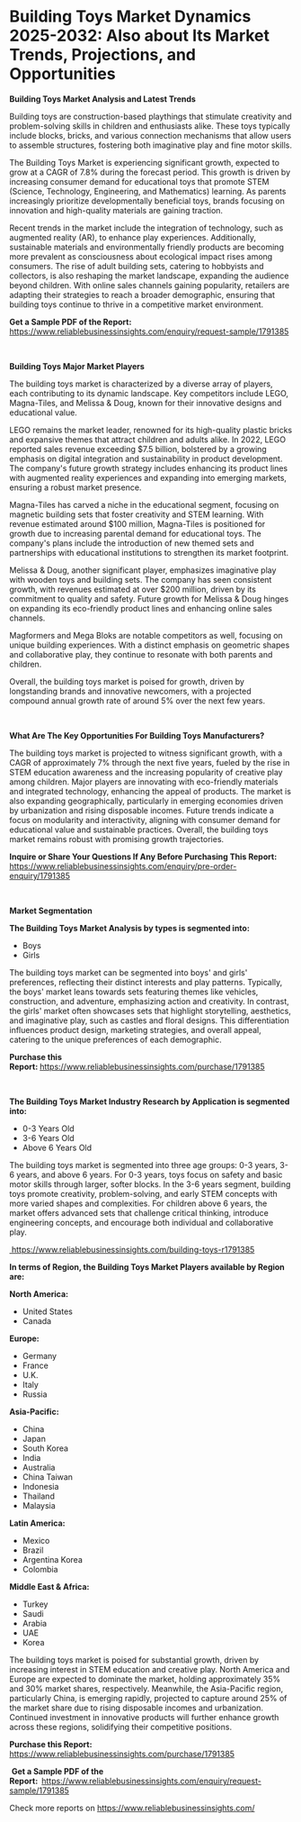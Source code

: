 <p><h1>Building Toys Market Dynamics 2025-2032: Also about Its Market Trends, Projections, and Opportunities</h1></p><p><strong>Building Toys Market Analysis and Latest Trends</strong></p>
<p><p>Building toys are construction-based playthings that stimulate creativity and problem-solving skills in children and enthusiasts alike. These toys typically include blocks, bricks, and various connection mechanisms that allow users to assemble structures, fostering both imaginative play and fine motor skills.</p><p>The Building Toys Market is experiencing significant growth, expected to grow at a CAGR of 7.8% during the forecast period. This growth is driven by increasing consumer demand for educational toys that promote STEM (Science, Technology, Engineering, and Mathematics) learning. As parents increasingly prioritize developmentally beneficial toys, brands focusing on innovation and high-quality materials are gaining traction.</p><p>Recent trends in the market include the integration of technology, such as augmented reality (AR), to enhance play experiences. Additionally, sustainable materials and environmentally friendly products are becoming more prevalent as consciousness about ecological impact rises among consumers. The rise of adult building sets, catering to hobbyists and collectors, is also reshaping the market landscape, expanding the audience beyond children. With online sales channels gaining popularity, retailers are adapting their strategies to reach a broader demographic, ensuring that building toys continue to thrive in a competitive market environment.</p></p>
<p><strong>Get a Sample PDF of the Report:&nbsp;</strong> <a href="https://www.reliablebusinessinsights.com/enquiry/request-sample/1791385?utm_campaign=1121&utm_medium=2&utm_source=Github&utm_content=ia&utm_term=06022025&utm_id=building-toys">https://www.reliablebusinessinsights.com/enquiry/request-sample/1791385</a></p>
<p>&nbsp;</p>
<p><strong>Building Toys Major Market Players</strong></p>
<p><p>The building toys market is characterized by a diverse array of players, each contributing to its dynamic landscape. Key competitors include LEGO, Magna-Tiles, and Melissa & Doug, known for their innovative designs and educational value.</p><p>LEGO remains the market leader, renowned for its high-quality plastic bricks and expansive themes that attract children and adults alike. In 2022, LEGO reported sales revenue exceeding $7.5 billion, bolstered by a growing emphasis on digital integration and sustainability in product development. The company's future growth strategy includes enhancing its product lines with augmented reality experiences and expanding into emerging markets, ensuring a robust market presence.</p><p>Magna-Tiles has carved a niche in the educational segment, focusing on magnetic building sets that foster creativity and STEM learning. With revenue estimated around $100 million, Magna-Tiles is positioned for growth due to increasing parental demand for educational toys. The company's plans include the introduction of new themed sets and partnerships with educational institutions to strengthen its market footprint.</p><p>Melissa & Doug, another significant player, emphasizes imaginative play with wooden toys and building sets. The company has seen consistent growth, with revenues estimated at over $200 million, driven by its commitment to quality and safety. Future growth for Melissa & Doug hinges on expanding its eco-friendly product lines and enhancing online sales channels.</p><p>Magformers and Mega Bloks are notable competitors as well, focusing on unique building experiences. With a distinct emphasis on geometric shapes and collaborative play, they continue to resonate with both parents and children.</p><p>Overall, the building toys market is poised for growth, driven by longstanding brands and innovative newcomers, with a projected compound annual growth rate of around 5% over the next few years.</p></p>
<p>&nbsp;</p>
<p><strong>What Are The Key Opportunities For Building Toys Manufacturers?</strong></p>
<p><p>The building toys market is projected to witness significant growth, with a CAGR of approximately 7% through the next five years, fueled by the rise in STEM education awareness and the increasing popularity of creative play among children. Major players are innovating with eco-friendly materials and integrated technology, enhancing the appeal of products. The market is also expanding geographically, particularly in emerging economies driven by urbanization and rising disposable incomes. Future trends indicate a focus on modularity and interactivity, aligning with consumer demand for educational value and sustainable practices. Overall, the building toys market remains robust with promising growth trajectories.</p></p>
<p><strong>Inquire or Share Your Questions If Any Before Purchasing This Report:</strong> <a href="https://www.reliablebusinessinsights.com/enquiry/pre-order-enquiry/1791385?utm_campaign=1121&utm_medium=2&utm_source=Github&utm_content=ia&utm_term=06022025&utm_id=building-toys">https://www.reliablebusinessinsights.com/enquiry/pre-order-enquiry/1791385</a></p>
<p>&nbsp;</p>
<p><strong>Market Segmentation</strong></p>
<p><strong>The Building Toys Market Analysis by types is segmented into:</strong></p>
<p><ul><li>Boys</li><li>Girls</li></ul></p>
<p><p>The building toys market can be segmented into boys' and girls' preferences, reflecting their distinct interests and play patterns. Typically, the boys' market leans towards sets featuring themes like vehicles, construction, and adventure, emphasizing action and creativity. In contrast, the girls' market often showcases sets that highlight storytelling, aesthetics, and imaginative play, such as castles and floral designs. This differentiation influences product design, marketing strategies, and overall appeal, catering to the unique preferences of each demographic.</p></p>
<p><strong>Purchase this Report:&nbsp;</strong><a href="https://www.reliablebusinessinsights.com/purchase/1791385?utm_campaign=1121&utm_medium=2&utm_source=Github&utm_content=ia&utm_term=06022025&utm_id=building-toys">https://www.reliablebusinessinsights.com/purchase/1791385</a></p>
<p>&nbsp;</p>
<p><strong>The Building Toys Market Industry Research by Application is segmented into:</strong></p>
<p><ul><li>0-3 Years Old</li><li>3-6 Years Old</li><li>Above 6 Years Old</li></ul></p>
<p><p>The building toys market is segmented into three age groups: 0-3 years, 3-6 years, and above 6 years. For 0-3 years, toys focus on safety and basic motor skills through larger, softer blocks. In the 3-6 years segment, building toys promote creativity, problem-solving, and early STEM concepts with more varied shapes and complexities. For children above 6 years, the market offers advanced sets that challenge critical thinking, introduce engineering concepts, and encourage both individual and collaborative play.</p></p>
<p><a href="https://www.reliablebusinessinsights.com/building-toys-r1791385?utm_campaign=1121&utm_medium=2&utm_source=Github&utm_content=ia&utm_term=06022025&utm_id=building-toys">&nbsp;https://www.reliablebusinessinsights.com/building-toys-r1791385</a></p>
<p><strong>In terms of Region, the Building Toys Market Players available by Region are:</strong></p>
<p>
    <p> <strong> North America: </strong>
        <ul>
            <li>United States</li>
            <li>Canada</li>
        </ul>
        </p> 
    <p> <strong> Europe: </strong>
        <ul>
            <li>Germany</li>
            <li>France</li>
            <li>U.K.</li>
            <li>Italy</li>
            <li>Russia</li>
        </ul>
        </p> 
    <p> <strong> Asia-Pacific: </strong>
        <ul>
            <li>China</li>
            <li>Japan</li>
            <li>South Korea</li>
            <li>India</li>
            <li>Australia</li>
            <li>China Taiwan</li>
            <li>Indonesia</li>
            <li>Thailand</li>
            <li>Malaysia</li>
        </ul>
        </p> 
    <p> <strong> Latin America: </strong>
        <ul>
            <li>Mexico</li>
            <li>Brazil</li>
            <li>Argentina Korea</li>
            <li>Colombia</li>
        </ul>
        </p> 
    <p> <strong> Middle East & Africa: </strong>
        <ul>
            <li>Turkey</li>
            <li>Saudi</li>
            <li>Arabia</li>
            <li>UAE</li>
            <li>Korea</li>
        </ul>
    </p>
    </p>
<p><p>The building toys market is poised for substantial growth, driven by increasing interest in STEM education and creative play. North America and Europe are expected to dominate the market, holding approximately 35% and 30% market shares, respectively. Meanwhile, the Asia-Pacific region, particularly China, is emerging rapidly, projected to capture around 25% of the market share due to rising disposable incomes and urbanization. Continued investment in innovative products will further enhance growth across these regions, solidifying their competitive positions.</p></p>
<p><strong>Purchase this Report: </strong><a href="https://www.reliablebusinessinsights.com/purchase/1791385?utm_campaign=1121&utm_medium=2&utm_source=Github&utm_content=ia&utm_term=06022025&utm_id=building-toys">https://www.reliablebusinessinsights.com/purchase/1791385</a></p>
<p>&nbsp;<strong>Get a Sample PDF of the Report:&nbsp;&nbsp;</strong><a href="https://www.reliablebusinessinsights.com/enquiry/request-sample/1791385?utm_campaign=1121&utm_medium=2&utm_source=Github&utm_content=ia&utm_term=06022025&utm_id=building-toys">https://www.reliablebusinessinsights.com/enquiry/request-sample/1791385</a></p>
<p><strong></strong></p>
<p>Check more reports on <a href="https://www.reliablebusinessinsights.com/?utm_campaign=1121&utm_medium=2&utm_source=Github&utm_content=ia&utm_term=06022025&utm_id=building-toys">https://www.reliablebusinessinsights.com/</a></p>